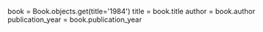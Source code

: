
book = Book.objects.get(title='1984') title = book.title author = book.author publication_year = book.publication_year